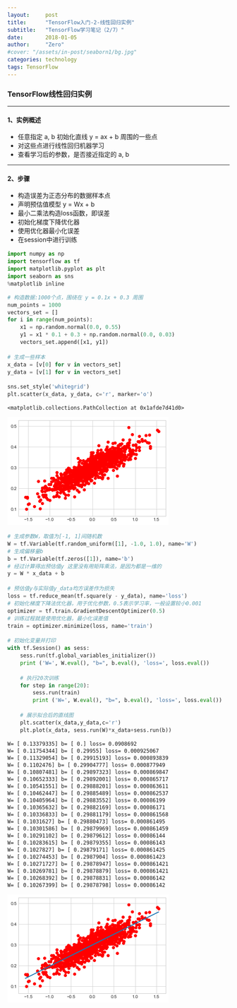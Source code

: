 ```yaml
---
layout:     post
title:      "TensorFlow入门-2-线性回归实例"
subtitle:   "TensorFlow学习笔记（2/7）"
date:       2018-01-05
author:     "Zero"
#cover: "/assets/in-post/seaborn1/bg.jpg"
categories: technology
tags: TensorFlow
---
```


### TensorFlow线性回归实例

---

#### 1、实例概述
- 任意指定 a, b 初始化直线 y = ax + b 周围的一些点
- 对这些点进行线性回归机器学习
- 查看学习后的参数，是否接近指定的 a, b

---

#### 2、步骤
- 构造误差为正态分布的数据样本点
- 声明预估值模型 y = Wx + b
- 最小二乘法构造loss函数，即误差
- 初始化梯度下降优化器
- 使用优化器最小化误差
- 在session中进行训练


```python
import numpy as np
import tensorflow as tf
import matplotlib.pyplot as plt
import seaborn as sns
%matplotlib inline
```


```python
# 构造数据:1000个点，围绕在 y = 0.1x + 0.3 周围
num_points = 1000
vectors_set = []
for i in range(num_points):
    x1 = np.random.normal(0.0, 0.55)
    y1 = x1 * 0.1 + 0.3 + np.random.normal(0.0, 0.03)
    vectors_set.append([x1, y1])

# 生成一些样本
x_data = [v[0] for v in vectors_set]
y_data = [v[1] for v in vectors_set]

sns.set_style('whitegrid')
plt.scatter(x_data, y_data, c='r', marker='o')
```




    <matplotlib.collections.PathCollection at 0x1afde7d41d0>




![png](/assets/in-post/tensorflow2/output_2_1.png)



```python
# 生成参数W，取值为[-1, 1]间随机数
W = tf.Variable(tf.random_uniform([1], -1.0, 1.0), name='W')
# 生成偏移量b
b = tf.Variable(tf.zeros([1]), name='b')
# 经过计算得出预估值y 这里没有用矩阵乘法，是因为都是一维的
y = W * x_data + b

# 预估值y与实际值y_data均方误差作为损失
loss = tf.reduce_mean(tf.square(y - y_data), name='loss')
# 初始化梯度下降法优化器，用于优化参数，0.5表示学习率，一般设置较小0.001
optimizer = tf.train.GradientDescentOptimizer(0.5)
# 训练过程就是使用优化器，最小化误差值
train = optimizer.minimize(loss, name='train')

# 初始化变量并打印
with tf.Session() as sess:
    sess.run(tf.global_variables_initializer())
    print ('W=', W.eval(), "b=", b.eval(), 'loss=', loss.eval())

    # 执行20次训练
    for step in range(20):
        sess.run(train)
        print ('W=', W.eval(), "b=", b.eval(), 'loss=', loss.eval())

    # 展示拟合后的直线图
    plt.scatter(x_data,y_data,c='r')
    plt.plot(x_data, sess.run(W)*x_data+sess.run(b))
```

    W= [ 0.13379335] b= [ 0.] loss= 0.0908692
    W= [ 0.11754344] b= [ 0.29955] loss= 0.000925067
    W= [ 0.11329054] b= [ 0.29915193] loss= 0.000893839
    W= [ 0.1102476] b= [ 0.29904777] loss= 0.000877949
    W= [ 0.10807481] b= [ 0.29897323] loss= 0.000869847
    W= [ 0.10652333] b= [ 0.29892001] loss= 0.000865717
    W= [ 0.10541551] b= [ 0.29888201] loss= 0.000863611
    W= [ 0.10462447] b= [ 0.29885489] loss= 0.000862537
    W= [ 0.10405964] b= [ 0.29883552] loss= 0.00086199
    W= [ 0.10365632] b= [ 0.29882169] loss= 0.00086171
    W= [ 0.10336833] b= [ 0.29881179] loss= 0.000861568
    W= [ 0.1031627] b= [ 0.29880473] loss= 0.000861495
    W= [ 0.10301586] b= [ 0.29879969] loss= 0.000861459
    W= [ 0.10291102] b= [ 0.29879612] loss= 0.00086144
    W= [ 0.10283615] b= [ 0.29879355] loss= 0.00086143
    W= [ 0.1027827] b= [ 0.29879171] loss= 0.000861425
    W= [ 0.10274453] b= [ 0.2987904] loss= 0.000861423
    W= [ 0.10271727] b= [ 0.29878947] loss= 0.000861421
    W= [ 0.10269781] b= [ 0.29878879] loss= 0.000861421
    W= [ 0.10268392] b= [ 0.29878831] loss= 0.00086142
    W= [ 0.10267399] b= [ 0.29878798] loss= 0.00086142



![png](/assets/in-post/tensorflow2/output_3_1.png)
